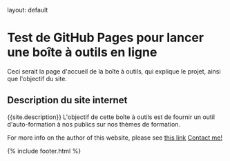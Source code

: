 layout: default
# Test de GitHub Pages pour lancer une boîte à outils en ligne  
Ceci serait la page d'accueil de la boîte à outils, qui explique le projet, ainsi que l'objectif du site.  
## Description du site internet
{{site.description}}
L'objectif de cette boîte à outils est de fournir un outil d'auto-formation à nos publics sur nos thèmes de formation.  

For more info on the author of this website, please see [this link](about.md)
[Contact me!](mailto:{{site.email}})

{% include footer.html %}

